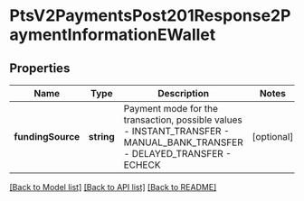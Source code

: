 # PtsV2PaymentsPost201Response2PaymentInformationEWallet

## Properties
Name | Type | Description | Notes
------------ | ------------- | ------------- | -------------
**fundingSource** | **string** | Payment mode for the transaction, possible values - INSTANT_TRANSFER - MANUAL_BANK_TRANSFER - DELAYED_TRANSFER - ECHECK | [optional] 

[[Back to Model list]](../README.md#documentation-for-models) [[Back to API list]](../README.md#documentation-for-api-endpoints) [[Back to README]](../README.md)


